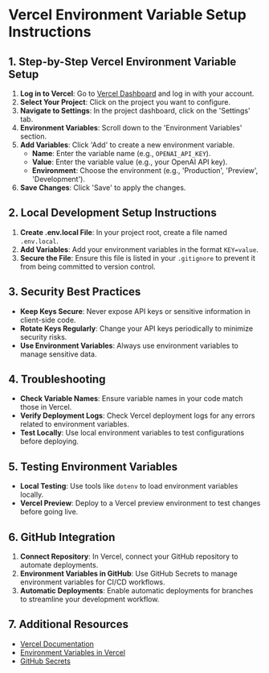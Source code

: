 
# Vercel Environment Variable Setup Instructions

## 1. Step-by-Step Vercel Environment Variable Setup
1. **Log in to Vercel**: Go to [Vercel Dashboard](https://vercel.com/dashboard) and log in with your account.
2. **Select Your Project**: Click on the project you want to configure.
3. **Navigate to Settings**: In the project dashboard, click on the 'Settings' tab.
4. **Environment Variables**: Scroll down to the 'Environment Variables' section.
5. **Add Variables**: Click 'Add' to create a new environment variable.
   - **Name**: Enter the variable name (e.g., `OPENAI_API_KEY`).
   - **Value**: Enter the variable value (e.g., your OpenAI API key).
   - **Environment**: Choose the environment (e.g., 'Production', 'Preview', 'Development').
6. **Save Changes**: Click 'Save' to apply the changes.

## 2. Local Development Setup Instructions
1. **Create .env.local File**: In your project root, create a file named `.env.local`.
2. **Add Variables**: Add your environment variables in the format `KEY=value`.
3. **Secure the File**: Ensure this file is listed in your `.gitignore` to prevent it from being committed to version control.

## 3. Security Best Practices
- **Keep Keys Secure**: Never expose API keys or sensitive information in client-side code.
- **Rotate Keys Regularly**: Change your API keys periodically to minimize security risks.
- **Use Environment Variables**: Always use environment variables to manage sensitive data.

## 4. Troubleshooting
- **Check Variable Names**: Ensure variable names in your code match those in Vercel.
- **Verify Deployment Logs**: Check Vercel deployment logs for any errors related to environment variables.
- **Test Locally**: Use local environment variables to test configurations before deploying.

## 5. Testing Environment Variables
- **Local Testing**: Use tools like `dotenv` to load environment variables locally.
- **Vercel Preview**: Deploy to a Vercel preview environment to test changes before going live.

## 6. GitHub Integration
1. **Connect Repository**: In Vercel, connect your GitHub repository to automate deployments.
2. **Environment Variables in GitHub**: Use GitHub Secrets to manage environment variables for CI/CD workflows.
3. **Automatic Deployments**: Enable automatic deployments for branches to streamline your development workflow.

## 7. Additional Resources
- [Vercel Documentation](https://vercel.com/docs)
- [Environment Variables in Vercel](https://vercel.com/docs/concepts/projects/environment-variables)
- [GitHub Secrets](https://docs.github.com/en/actions/security-guides/encrypted-secrets)
